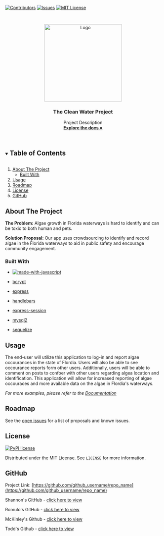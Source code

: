 [![Contributors][contributors-shield]][contributors-url]
[![Issues][issues-shield]][issues-url]
[![MIT License][license-shield]][license-url]



<!-- PROJECT LOGO -->
<br />
<p align="center">
  <a href="https://github.com/shannonjburris/Clean_water_project">
    <img src="./images/Thecleanwater.jpg" alt="Logo" width="250" height="250">
  </a>

  <h3 align="center"> The Clean Water Project</h3>

  <p align="center">
    Project Description
    <br />
    <a href="https://github.com/shannonjburris/Clean_water_project"><strong>Explore the docs »</strong></a>
    <br />
    <br />
  </p>
</p>



<!-- TABLE OF CONTENTS -->
<details open="open">
  <summary><h2 style="display: inline-block">Table of Contents</h2></summary>
  <ol>
    <li>
      <a href="#about-the-project">About The Project</a>
      <ul>
        <li><a href="#built-with">Built With</a></li>
      </ul>
    </li>
    </li>
    <li><a href="#usage">Usage</a></li>
    <li><a href="#roadmap">Roadmap</a></li>
    <li><a href="#license">License</a></li>
    <li><a href="#GitHub">GitHub</a></li>
  </ol>
</details>



<!-- ABOUT THE PROJECT -->
## About The Project

**The Problem:** Algae growth in Florida waterways is hard to identify and can be toxic to both human and pets.

**Solution Proposal:** Our app uses crowdsourcing to identify and record algae in the Florida waterways to aid in public safety and encourage community engagement.


### Built With

* [![made-with-javascript](https://img.shields.io/badge/Made%20with-JavaScript-1f425f.svg)](https://www.javascript.com)

* [bcrypt](https://www.npmjs.com/package/bcryptjs)
* [express](https://expressjs.com)
* [handlebars](https://handlebarsjs.com/)
* [express-session](https://www.npmjs.com/package/express-session)
* [mysql2](https://www.npmjs.com/package/mysql2)
* [sequelize](https://www.npmjs.com/package/sequelize)




## Usage

The end-user will utilize this application to log-in and report algae occourances in the state of Flordia. Users will also be able to see occourance reports form other users. Additionally, users will be able to comment on posts to confoer with other users regarding algea location and identification. This application will allow for increased reporting of algae occouraces and more available data on the algae in Flordia's waterways. 

_For more examples, please refer to the [Documentation](https://github.com/shannonjburris/Clean_water_project)_



<!-- ROADMAP -->
## Roadmap

See the [open issues](https://github.com/shannonjburris/Clean_water_project/issues) for a list of proposals and known issues.



<!-- LICENSE -->
## License

[![PyPI license](https://img.shields.io/pypi/l/ansicolortags.svg)](https://www.mit.edu/~amini/LICENSE.md)


Distributed under the MIT License. See `LICENSE` for more information.



<!-- CONTACT -->

## GitHub

Project Link: [https://github.com/github_username/repo_name](https://github.com/github_username/repo_name)

Shannon's GitHub - [click here to view](https://github.com/shannonjburris) 

Romulo's GitHub - [click here to view](https://github.com/krooksoma) 

McKinley's Github - [click here to view](https://github.com/mcfulmer13)

Todd's Github - [click here to view](https://github.com/Thetodd7)









<!-- MARKDOWN LINKS & IMAGES -->
<!-- https://www.markdownguide.org/basic-syntax/#reference-style-links -->
[contributors-shield]: https://img.shields.io/github/contributors/github_username/repo.svg?style=for-the-badge
[contributors-url]: https://github.com/shannonjburris/Clean_water_project/graphs/contributors
[issues-shield]: https://img.shields.io/github/issues/github_username/repo.svg?style=for-the-badge
[issues-url]: https://github.com/shannonjburris/Clean_water_project/issues
[license-shield]: https://img.shields.io/github/license/github_username/repo.svg?style=for-the-badge
[license-url]: https://www.mit.edu/~amini/LICENSE.md

